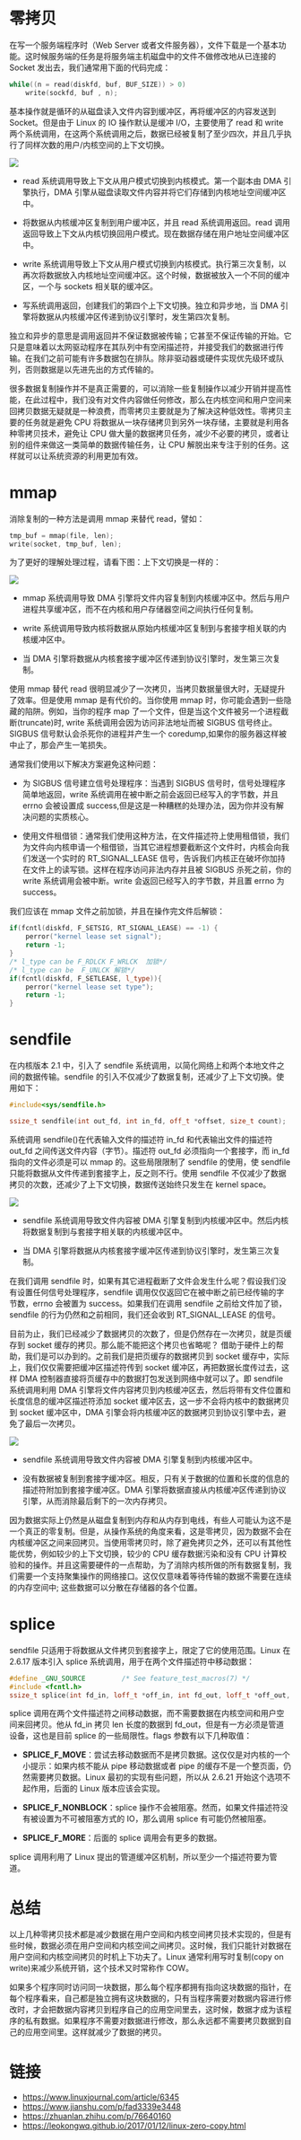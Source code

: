 # 零拷贝

在写一个服务端程序时（Web Server 或者文件服务器），文件下载是一个基本功能。这时候服务端的任务是将服务端主机磁盘中的文件不做修改地从已连接的 Socket 发出去，我们通常用下面的代码完成：

```c
while((n = read(diskfd, buf, BUF_SIZE)) > 0)
    write(sockfd, buf , n);
```

基本操作就是循环的从磁盘读入文件内容到缓冲区，再将缓冲区的内容发送到 Socket。但是由于 Linux 的 IO 操作默认是缓冲 I/O，主要使用了 read 和 write 两个系统调用，在这两个系统调用之后，数据已经被复制了至少四次，并且几乎执行了同样次数的用户/内核空间的上下文切换。

![](https://s2.ax1x.com/2019/09/01/n9YNZV.png)

- read 系统调用导致上下文从用户模式切换到内核模式。第一个副本由 DMA 引擎执行，DMA 引擎从磁盘读取文件内容并将它们存储到内核地址空间缓冲区中。

- 将数据从内核缓冲区复制到用户缓冲区，并且 read 系统调用返回。read 调用返回导致上下文从内核切换回用户模式。现在数据存储在用户地址空间缓冲区中。

- write 系统调用导致上下文从用户模式切换到内核模式。执行第三次复制，以再次将数据放入内核地址空间缓冲区。这个时候，数据被放入一个不同的缓冲区，一个与 sockets 相关联的缓冲区。

- 写系统调用返回，创建我们的第四个上下文切换。独立和异步地，当 DMA 引擎将数据从内核缓冲区传递到协议引擎时，发生第四次复制。

独立和异步的意思是调用返回并不保证数据被传输；它甚至不保证传输的开始。它只是意味着以太网驱动程序在其队列中有空闲描述符，并接受我们的数据进行传输。在我们之前可能有许多数据包在排队。除非驱动器或硬件实现优先级环或队列，否则数据是以先进先出的方式传输的。

很多数据复制操作并不是真正需要的，可以消除一些复制操作以减少开销并提高性能，在此过程中，我们没有对文件内容做任何修改，那么在内核空间和用户空间来回拷贝数据无疑就是一种浪费，而零拷贝主要就是为了解决这种低效性。零拷贝主要的任务就是避免 CPU 将数据从一块存储拷贝到另外一块存储，主要就是利用各种零拷贝技术，避免让 CPU 做大量的数据拷贝任务，减少不必要的拷贝，或者让别的组件来做这一类简单的数据传输任务，让 CPU 解脱出来专注于别的任务。这样就可以让系统资源的利用更加有效。

# mmap

消除复制的一种方法是调用 mmap 来替代 read，譬如：

```c
tmp_buf = mmap(file, len);
write(socket, tmp_buf, len);
```

为了更好的理解处理过程，请看下图：上下文切换是一样的：

![](https://s2.ax1x.com/2019/09/01/n9t0Tf.png)

- mmap 系统调用导致 DMA 引擎将文件内容复制到内核缓冲区中。然后与用户进程共享缓冲区，而不在内核和用户存储器空间之间执行任何复制。

- write 系统调用导致内核将数据从原始内核缓冲区复制到与套接字相关联的内核缓冲区中。

- 当 DMA 引擎将数据从内核套接字缓冲区传递到协议引擎时，发生第三次复制。

使用 mmap 替代 read 很明显减少了一次拷贝，当拷贝数据量很大时，无疑提升了效率。但是使用 mmap 是有代价的。当你使用 mmap 时，你可能会遇到一些隐藏的陷阱。例如，当你的程序 map 了一个文件，但是当这个文件被另一个进程截断(truncate)时, write 系统调用会因为访问非法地址而被 SIGBUS 信号终止。SIGBUS 信号默认会杀死你的进程并产生一个 coredump,如果你的服务器这样被中止了，那会产生一笔损失。

通常我们使用以下解决方案避免这种问题：

- 为 SIGBUS 信号建立信号处理程序：当遇到 SIGBUS 信号时，信号处理程序简单地返回，write 系统调用在被中断之前会返回已经写入的字节数，并且 errno 会被设置成 success,但是这是一种糟糕的处理办法，因为你并没有解决问题的实质核心。

- 使用文件租借锁：通常我们使用这种方法，在文件描述符上使用租借锁，我们为文件向内核申请一个租借锁，当其它进程想要截断这个文件时，内核会向我们发送一个实时的 RT_SIGNAL_LEASE 信号，告诉我们内核正在破坏你加持在文件上的读写锁。这样在程序访问非法内存并且被 SIGBUS 杀死之前，你的 write 系统调用会被中断。write 会返回已经写入的字节数，并且置 errno 为 success。

我们应该在 mmap 文件之前加锁，并且在操作完文件后解锁：

```cpp
if(fcntl(diskfd, F_SETSIG, RT_SIGNAL_LEASE) == -1) {
    perror("kernel lease set signal");
    return -1;
}
/* l_type can be F_RDLCK F_WRLCK  加锁*/
/* l_type can be  F_UNLCK 解锁*/
if(fcntl(diskfd, F_SETLEASE, l_type)){
    perror("kernel lease set type");
    return -1;
}
```

# sendfile

在内核版本 2.1 中，引入了 sendfile 系统调用，以简化网络上和两个本地文件之间的数据传输。sendfile 的引入不仅减少了数据复制，还减少了上下文切换。使用如下：

```cpp
#include<sys/sendfile.h>

ssize_t sendfile(int out_fd, int in_fd, off_t *offset, size_t count);
```

系统调用 sendfile()在代表输入文件的描述符 in_fd 和代表输出文件的描述符 out_fd 之间传送文件内容（字节）。描述符 out_fd 必须指向一个套接字，而 in_fd 指向的文件必须是可以 mmap 的。这些局限限制了 sendfile 的使用，使 sendfile 只能将数据从文件传递到套接字上，反之则不行。使用 sendfile 不仅减少了数据拷贝的次数，还减少了上下文切换，数据传送始终只发生在 kernel space。

![](https://s2.ax1x.com/2019/09/01/n9NC1H.png)

- sendfile 系统调用导致文件内容被 DMA 引擎复制到内核缓冲区中。然后内核将数据复制到与套接字相关联的内核缓冲区中。

- 当 DMA 引擎将数据从内核套接字缓冲区传递到协议引擎时，发生第三次复制。

在我们调用 sendfile 时，如果有其它进程截断了文件会发生什么呢？假设我们没有设置任何信号处理程序，sendfile 调用仅仅返回它在被中断之前已经传输的字节数，errno 会被置为 success。如果我们在调用 sendfile 之前给文件加了锁，sendfile 的行为仍然和之前相同，我们还会收到 RT_SIGNAL_LEASE 的信号。

目前为止，我们已经减少了数据拷贝的次数了，但是仍然存在一次拷贝，就是页缓存到 socket 缓存的拷贝。那么能不能把这个拷贝也省略呢？
借助于硬件上的帮助，我们是可以办到的。之前我们是把页缓存的数据拷贝到 socket 缓存中，实际上，我们仅仅需要把缓冲区描述符传到 socket 缓冲区，再把数据长度传过去，这样 DMA 控制器直接将页缓存中的数据打包发送到网络中就可以了。即 sendfile 系统调用利用 DMA 引擎将文件内容拷贝到内核缓冲区去，然后将带有文件位置和长度信息的缓冲区描述符添加 socket 缓冲区去，这一步不会将内核中的数据拷贝到 socket 缓冲区中，DMA 引擎会将内核缓冲区的数据拷贝到协议引擎中去，避免了最后一次拷贝。

![](https://s2.ax1x.com/2019/09/01/n9NIbt.png)

- sendfile 系统调用导致文件内容被 DMA 引擎复制到内核缓冲区中。

- 没有数据被复制到套接字缓冲区。相反，只有关于数据的位置和长度的信息的描述符附加到套接字缓冲区。DMA 引擎将数据直接从内核缓冲区传递到协议引擎，从而消除最后剩下的一次内存拷贝。

因为数据实际上仍然是从磁盘复制到内存和从内存到电线，有些人可能认为这不是一个真正的零复制。但是，从操作系统的角度来看，这是零拷贝，因为数据不会在内核缓冲区之间来回拷贝。当使用零拷贝时，除了避免拷贝之外，还可以有其他性能优势，例如较少的上下文切换，较少的 CPU 缓存数据污染和没有 CPU 计算校验和的操作。并且这需要硬件的一点帮助，为了消除内核所做的所有数据复制，我们需要一个支持聚集操作的网络接口。这仅仅意味着等待传输的数据不需要在连续的内存空间中; 这些数据可以分散在存储器的各个位置。

# splice

sendfile 只适用于将数据从文件拷贝到套接字上，限定了它的使用范围。Linux 在 2.6.17 版本引入 splice 系统调用，用于在两个文件描述符中移动数据：

```cpp
#define _GNU_SOURCE         /* See feature_test_macros(7) */
#include <fcntl.h>
ssize_t splice(int fd_in, loff_t *off_in, int fd_out, loff_t *off_out, size_t len, unsigned int flags);
```

splice 调用在两个文件描述符之间移动数据，而不需要数据在内核空间和用户空间来回拷贝。他从 fd_in 拷贝 len 长度的数据到 fd_out，但是有一方必须是管道设备，这也是目前 splice 的一些局限性。flags 参数有以下几种取值：

- **SPLICE_F_MOVE**：尝试去移动数据而不是拷贝数据。这仅仅是对内核的一个小提示：如果内核不能从 pipe 移动数据或者 pipe 的缓存不是一个整页面，仍然需要拷贝数据。Linux 最初的实现有些问题，所以从 2.6.21 开始这个选项不起作用，后面的 Linux 版本应该会实现。

- **SPLICE_F_NONBLOCK**：splice 操作不会被阻塞。然而，如果文件描述符没有被设置为不可被阻塞方式的 IO，那么调用 splice 有可能仍然被阻塞。

- **SPLICE_F_MORE**：后面的 splice 调用会有更多的数据。

splice 调用利用了 Linux 提出的管道缓冲区机制，所以至少一个描述符要为管道。

# 总结

以上几种零拷贝技术都是减少数据在用户空间和内核空间拷贝技术实现的，但是有些时候，数据必须在用户空间和内核空间之间拷贝。这时候，我们只能针对数据在用户空间和内核空间拷贝的时机上下功夫了。Linux 通常利用写时复制(copy on write)来减少系统开销，这个技术又时常称作 COW。

如果多个程序同时访问同一块数据，那么每个程序都拥有指向这块数据的指针，在每个程序看来，自己都是独立拥有这块数据的，只有当程序需要对数据内容进行修改时，才会把数据内容拷贝到程序自己的应用空间里去，这时候，数据才成为该程序的私有数据。如果程序不需要对数据进行修改，那么永远都不需要拷贝数据到自己的应用空间里。这样就减少了数据的拷贝。

# 链接

- https://www.linuxjournal.com/article/6345
- https://www.jianshu.com/p/fad3339e3448
- https://zhuanlan.zhihu.com/p/76640160
- https://leokongwq.github.io/2017/01/12/linux-zero-copy.html
